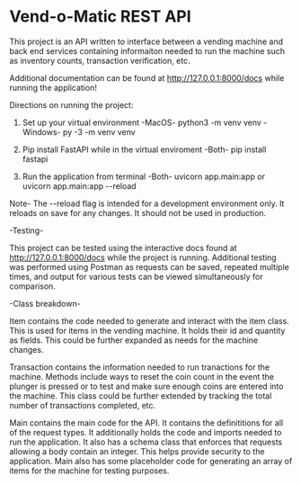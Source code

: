 # Vend-o-Matic REST API

This project is an API written to interface between a vending machine and back end services containing informaiton needed to run the machine such as inventory counts, transaction verification, etc.

Additional documentation can be found at http://127.0.0.1:8000/docs while running the application!

Directions on running the project:

1. Set up your virtual environment
   -MacOS-
   python3 -m venv venv
   -Windows-
   py -3 -m venv venv

2. Pip install FastAPI while in the virtual enviroment
   -Both-
   pip install fastapi

3. Run the application from terminal
   -Both-
   uvicorn app.main:app
   or
   uvicorn app.main:app --reload

Note- The --reload flag is intended for a development environment only. It reloads on save for any changes. It should not be used in production.

-Testing-

This project can be tested using the interactive docs found at http://127.0.0.1:8000/docs while the project is running. Additional testing was performed using Postman as requests can be saved, repeated multiple times, and output for various tests can be viewed simultaneously for comparison.

-Class breakdown-

Item contains the code needed to generate and interact with the item class. This is used for items in the vending machine. It holds their id and quantity as fields. This could be further expanded as needs for the machine changes.

Transaction contains the information needed to run tranactions for the machine. Methods include ways to reset the coin count in the event the plunger is pressed or to test and make sure enough coins are entered into the machine. This class could be further extended by tracking the total number of transactions completed, etc.

Main contains the main code for the API. It contains the definititions for all of the request types. It additionally holds the code and imports needed to run the application. It also has a schema class that enforces that requests allowing a body contain an integer. This helps provide security to the application. Main also has some placeholder code for generating an array of items for the machine for testing purposes.
